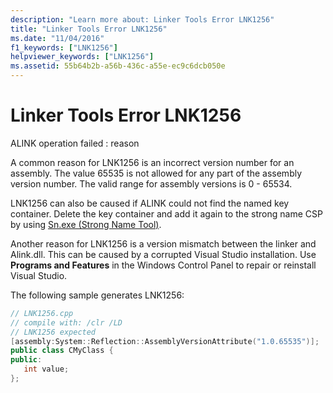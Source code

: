 ```yaml
---
description: "Learn more about: Linker Tools Error LNK1256"
title: "Linker Tools Error LNK1256"
ms.date: "11/04/2016"
f1_keywords: ["LNK1256"]
helpviewer_keywords: ["LNK1256"]
ms.assetid: 55b64b2b-a56b-436c-a55e-ec9c6dcb050e
---
```

# Linker Tools Error LNK1256

ALINK operation failed : reason

A common reason for LNK1256 is an incorrect version number for an assembly. The value 65535 is not allowed for any part of the assembly version number. The valid range for assembly versions is 0 - 65534.

LNK1256 can also be caused if ALINK could not find the named key container. Delete the key container and add it again to the strong name CSP by using [Sn.exe (Strong Name Tool)](/dotnet/framework/tools/sn-exe-strong-name-tool).

Another reason for LNK1256 is a version mismatch between the linker and Alink.dll. This can be caused by a corrupted Visual Studio installation. Use **Programs and Features** in the Windows Control Panel to repair or reinstall Visual Studio.

The following sample generates LNK1256:

```cpp
// LNK1256.cpp
// compile with: /clr /LD
// LNK1256 expected
[assembly:System::Reflection::AssemblyVersionAttribute("1.0.65535")];
public class CMyClass {
public:
   int value;
};
```
